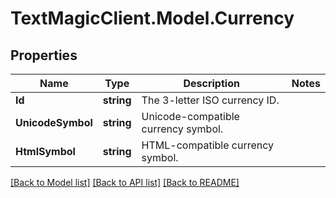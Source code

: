 # TextMagicClient.Model.Currency
## Properties

Name | Type | Description | Notes
------------ | ------------- | ------------- | -------------
**Id** | **string** | The 3-letter ISO currency ID. | 
**UnicodeSymbol** | **string** | Unicode-compatible currency symbol. | 
**HtmlSymbol** | **string** | HTML-compatible currency symbol. | 

[[Back to Model list]](../README.md#documentation-for-models) [[Back to API list]](../README.md#documentation-for-api-endpoints) [[Back to README]](../README.md)

